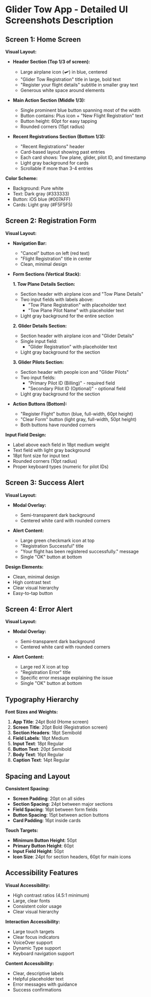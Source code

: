 # Glider Tow App - Detailed UI Screenshots Description

## Screen 1: Home Screen

**Visual Layout:**
- **Header Section (Top 1/3 of screen):**
  - Large airplane icon (🛩️) in blue, centered
  - "Glider Tow Registration" title in large, bold text
  - "Register your flight details" subtitle in smaller gray text
  - Generous white space around elements

- **Main Action Section (Middle 1/3):**
  - Single prominent blue button spanning most of the width
  - Button contains: Plus icon + "New Flight Registration" text
  - Button height: 60pt for easy tapping
  - Rounded corners (15pt radius)

- **Recent Registrations Section (Bottom 1/3):**
  - "Recent Registrations" header
  - Card-based layout showing past entries
  - Each card shows: Tow plane, glider, pilot ID, and timestamp
  - Light gray background for cards
  - Scrollable if more than 3-4 entries

**Color Scheme:**
- Background: Pure white
- Text: Dark gray (#333333)
- Button: iOS blue (#007AFF)
- Cards: Light gray (#F5F5F5)

## Screen 2: Registration Form

**Visual Layout:**
- **Navigation Bar:**
  - "Cancel" button on left (red text)
  - "Flight Registration" title in center
  - Clean, minimal design

- **Form Sections (Vertical Stack):**
  
  **1. Tow Plane Details Section:**
  - Section header with airplane icon and "Tow Plane Details"
  - Two input fields with labels above:
    - "Tow Plane Registration" with placeholder text
    - "Tow Plane Pilot Name" with placeholder text
  - Light gray background for the entire section
  
  **2. Glider Details Section:**
  - Section header with airplane icon and "Glider Details"
  - Single input field:
    - "Glider Registration" with placeholder text
  - Light gray background for the section
  
  **3. Glider Pilots Section:**
  - Section header with people icon and "Glider Pilots"
  - Two input fields:
    - "Primary Pilot ID (Billing)" - required field
    - "Secondary Pilot ID (Optional)" - optional field
  - Light gray background for the section

- **Action Buttons (Bottom):**
  - "Register Flight" button (blue, full-width, 60pt height)
  - "Clear Form" button (light gray, full-width, 50pt height)
  - Both buttons have rounded corners

**Input Field Design:**
- Label above each field in 18pt medium weight
- Text field with light gray background
- 18pt font size for input text
- Rounded corners (10pt radius)
- Proper keyboard types (numeric for pilot IDs)

## Screen 3: Success Alert

**Visual Layout:**
- **Modal Overlay:**
  - Semi-transparent dark background
  - Centered white card with rounded corners
  
- **Alert Content:**
  - Large green checkmark icon at top
  - "Registration Successful" title
  - "Your flight has been registered successfully." message
  - Single "OK" button at bottom

**Design Elements:**
- Clean, minimal design
- High contrast text
- Clear visual hierarchy
- Easy-to-tap button

## Screen 4: Error Alert

**Visual Layout:**
- **Modal Overlay:**
  - Semi-transparent dark background
  - Centered white card with rounded corners
  
- **Alert Content:**
  - Large red X icon at top
  - "Registration Error" title
  - Specific error message explaining the issue
  - Single "OK" button at bottom

## Typography Hierarchy

**Font Sizes and Weights:**
1. **App Title**: 24pt Bold (Home screen)
2. **Screen Title**: 20pt Bold (Registration screen)
3. **Section Headers**: 18pt Semibold
4. **Field Labels**: 18pt Medium
5. **Input Text**: 18pt Regular
6. **Button Text**: 20pt Semibold
7. **Body Text**: 16pt Regular
8. **Caption Text**: 14pt Regular

## Spacing and Layout

**Consistent Spacing:**
- **Screen Padding**: 20pt on all sides
- **Section Spacing**: 24pt between major sections
- **Field Spacing**: 16pt between form fields
- **Button Spacing**: 15pt between action buttons
- **Card Padding**: 16pt inside cards

**Touch Targets:**
- **Minimum Button Height**: 50pt
- **Primary Button Height**: 60pt
- **Input Field Height**: 50pt
- **Icon Size**: 24pt for section headers, 60pt for main icons

## Accessibility Features

**Visual Accessibility:**
- High contrast ratios (4.5:1 minimum)
- Large, clear fonts
- Consistent color usage
- Clear visual hierarchy

**Interaction Accessibility:**
- Large touch targets
- Clear focus indicators
- VoiceOver support
- Dynamic Type support
- Keyboard navigation support

**Content Accessibility:**
- Clear, descriptive labels
- Helpful placeholder text
- Error messages with guidance
- Success confirmations
